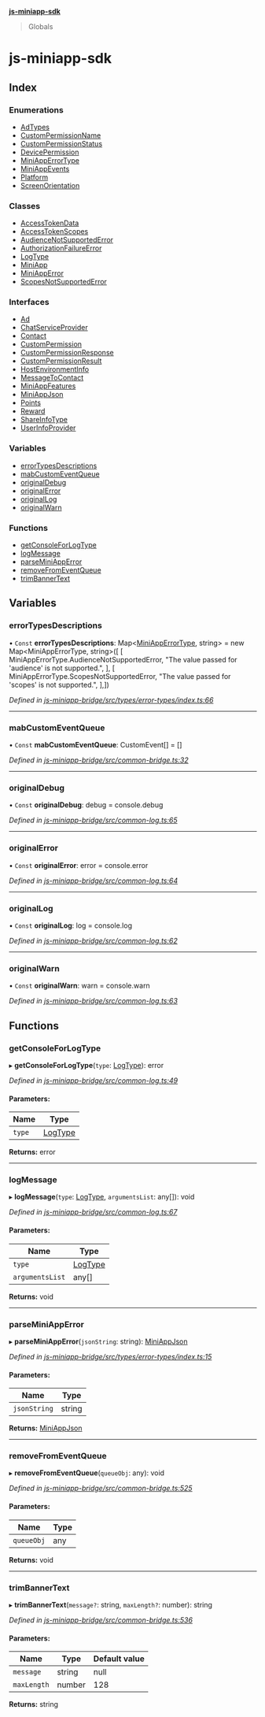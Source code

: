 **[js-miniapp-sdk](README.md)**

> Globals

# js-miniapp-sdk

## Index

### Enumerations

* [AdTypes](enums/adtypes.md)
* [CustomPermissionName](enums/custompermissionname.md)
* [CustomPermissionStatus](enums/custompermissionstatus.md)
* [DevicePermission](enums/devicepermission.md)
* [MiniAppErrorType](enums/miniapperrortype.md)
* [MiniAppEvents](enums/miniappevents.md)
* [Platform](enums/platform.md)
* [ScreenOrientation](enums/screenorientation.md)

### Classes

* [AccessTokenData](classes/accesstokendata.md)
* [AccessTokenScopes](classes/accesstokenscopes.md)
* [AudienceNotSupportedError](classes/audiencenotsupportederror.md)
* [AuthorizationFailureError](classes/authorizationfailureerror.md)
* [LogType](classes/logtype.md)
* [MiniApp](classes/miniapp.md)
* [MiniAppError](classes/miniapperror.md)
* [ScopesNotSupportedError](classes/scopesnotsupportederror.md)

### Interfaces

* [Ad](interfaces/ad.md)
* [ChatServiceProvider](interfaces/chatserviceprovider.md)
* [Contact](interfaces/contact.md)
* [CustomPermission](interfaces/custompermission.md)
* [CustomPermissionResponse](interfaces/custompermissionresponse.md)
* [CustomPermissionResult](interfaces/custompermissionresult.md)
* [HostEnvironmentInfo](interfaces/hostenvironmentinfo.md)
* [MessageToContact](interfaces/messagetocontact.md)
* [MiniAppFeatures](interfaces/miniappfeatures.md)
* [MiniAppJson](interfaces/miniappjson.md)
* [Points](interfaces/points.md)
* [Reward](interfaces/reward.md)
* [ShareInfoType](interfaces/shareinfotype.md)
* [UserInfoProvider](interfaces/userinfoprovider.md)

### Variables

* [errorTypesDescriptions](README.md#errortypesdescriptions)
* [mabCustomEventQueue](README.md#mabcustomeventqueue)
* [originalDebug](README.md#originaldebug)
* [originalError](README.md#originalerror)
* [originalLog](README.md#originallog)
* [originalWarn](README.md#originalwarn)

### Functions

* [getConsoleForLogType](README.md#getconsoleforlogtype)
* [logMessage](README.md#logmessage)
* [parseMiniAppError](README.md#parseminiapperror)
* [removeFromEventQueue](README.md#removefromeventqueue)
* [trimBannerText](README.md#trimbannertext)

## Variables

### errorTypesDescriptions

• `Const` **errorTypesDescriptions**: Map\<[MiniAppErrorType](enums/miniapperrortype.md), string> = new Map\<MiniAppErrorType, string>([ [ MiniAppErrorType.AudienceNotSupportedError, "The value passed for 'audience' is not supported.", ], [ MiniAppErrorType.ScopesNotSupportedError, "The value passed for 'scopes' is not supported.", ],])

*Defined in [js-miniapp-bridge/src/types/error-types/index.ts:66](https://github.com/rakutentech/js-miniapp/blob/d1182bf/js-miniapp-bridge/src/types/error-types/index.ts#L66)*

___

### mabCustomEventQueue

• `Const` **mabCustomEventQueue**: CustomEvent[] = []

*Defined in [js-miniapp-bridge/src/common-bridge.ts:32](https://github.com/rakutentech/js-miniapp/blob/d1182bf/js-miniapp-bridge/src/common-bridge.ts#L32)*

___

### originalDebug

• `Const` **originalDebug**: debug = console.debug

*Defined in [js-miniapp-bridge/src/common-log.ts:65](https://github.com/rakutentech/js-miniapp/blob/d1182bf/js-miniapp-bridge/src/common-log.ts#L65)*

___

### originalError

• `Const` **originalError**: error = console.error

*Defined in [js-miniapp-bridge/src/common-log.ts:64](https://github.com/rakutentech/js-miniapp/blob/d1182bf/js-miniapp-bridge/src/common-log.ts#L64)*

___

### originalLog

• `Const` **originalLog**: log = console.log

*Defined in [js-miniapp-bridge/src/common-log.ts:62](https://github.com/rakutentech/js-miniapp/blob/d1182bf/js-miniapp-bridge/src/common-log.ts#L62)*

___

### originalWarn

• `Const` **originalWarn**: warn = console.warn

*Defined in [js-miniapp-bridge/src/common-log.ts:63](https://github.com/rakutentech/js-miniapp/blob/d1182bf/js-miniapp-bridge/src/common-log.ts#L63)*

## Functions

### getConsoleForLogType

▸ **getConsoleForLogType**(`type`: [LogType](classes/logtype.md)): error

*Defined in [js-miniapp-bridge/src/common-log.ts:49](https://github.com/rakutentech/js-miniapp/blob/d1182bf/js-miniapp-bridge/src/common-log.ts#L49)*

#### Parameters:

Name | Type |
------ | ------ |
`type` | [LogType](classes/logtype.md) |

**Returns:** error

___

### logMessage

▸ **logMessage**(`type`: [LogType](classes/logtype.md), `argumentsList`: any[]): void

*Defined in [js-miniapp-bridge/src/common-log.ts:67](https://github.com/rakutentech/js-miniapp/blob/d1182bf/js-miniapp-bridge/src/common-log.ts#L67)*

#### Parameters:

Name | Type |
------ | ------ |
`type` | [LogType](classes/logtype.md) |
`argumentsList` | any[] |

**Returns:** void

___

### parseMiniAppError

▸ **parseMiniAppError**(`jsonString`: string): [MiniAppJson](interfaces/miniappjson.md)

*Defined in [js-miniapp-bridge/src/types/error-types/index.ts:15](https://github.com/rakutentech/js-miniapp/blob/d1182bf/js-miniapp-bridge/src/types/error-types/index.ts#L15)*

#### Parameters:

Name | Type |
------ | ------ |
`jsonString` | string |

**Returns:** [MiniAppJson](interfaces/miniappjson.md)

___

### removeFromEventQueue

▸ **removeFromEventQueue**(`queueObj`: any): void

*Defined in [js-miniapp-bridge/src/common-bridge.ts:525](https://github.com/rakutentech/js-miniapp/blob/d1182bf/js-miniapp-bridge/src/common-bridge.ts#L525)*

#### Parameters:

Name | Type |
------ | ------ |
`queueObj` | any |

**Returns:** void

___

### trimBannerText

▸ **trimBannerText**(`message?`: string, `maxLength?`: number): string

*Defined in [js-miniapp-bridge/src/common-bridge.ts:536](https://github.com/rakutentech/js-miniapp/blob/d1182bf/js-miniapp-bridge/src/common-bridge.ts#L536)*

#### Parameters:

Name | Type | Default value |
------ | ------ | ------ |
`message` | string | null |
`maxLength` | number | 128 |

**Returns:** string
